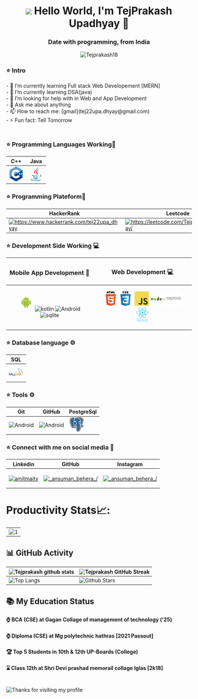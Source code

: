 <h1 align="center"><img src="https://emojis.slackmojis.com/emojis/images/1531849430/4246/blob-sunglasses.gif?1531849430" width="30"/> Hello World, I'm TejPrakash Upadhyay 👋</h1>
<h3 align="center">Date with programming, from India </h3>

<p align="center"> <img src="https://komarev.com/ghpvc/?username=Tejprakash18" alt="Tejprakash18" /> </p>

<h3 align="left">⭐ Intro</h3>
- 🔭 I’m currently learning Full stack Web Developement [MERN] <br>
- 🔭 I’m currently learning DSA(java) <br>
- 🤔 I’m looking for help with in Web and  App Development <br>
- 💬 Ask me about anything <br>
- 📫 How to reach me: [gmail](tej22upa.dhyay@gmail.com) <br>
- ⚡ Fun fact: Tell Tomorrow <br>

<br>

<h3 align="left">⭐ Programming Languages Working💬</h3>

| C++ | Java |
|-----------|-----------|
| <img src="https://raw.githubusercontent.com/devicons/devicon/master/icons/cplusplus/cplusplus-original.svg" alt="Android" width="40" height="40"/> | <img src="https://raw.githubusercontent.com/devicons/devicon/master/icons/java/java-original.svg" alt="Android" width="40" height="40"/> | 

<h3 align="left">⭐ Programming Plateform💬</h3>

|HackerRank | Leetcode | GFG | 
|--------|--------|---------|
|<a href="https://www.hackerrank.com/tej22upa_dhyay?hr_r=1" target="blank"><img src="https://raw.githubusercontent.com/rahuldkjain/github-profile-readme-generator/master/src/images/icons/Social/hackerrank.svg" alt="https://www.hackerrank.com/tej22upa_dhyay" height="30" width="40" /> </a>| <a href="https://leetcode.com/TejprakashUpadhyay/" target="blank"> <img src="https://raw.githubusercontent.com/rahuldkjain/github-profile-readme-generator/master/src/images/icons/Social/leet-code.svg" alt="https://leetcode.com/TejprakashUpadhyay/" height="30" width="40" /></a> | <a href="https://auth.geeksforgeeks.org/user/user_2pzhux9rtym/practice" target="blank"> <img src="https://raw.githubusercontent.com/rahuldkjain/github-profile-readme-generator/master/src/images/icons/Social/geeks-for-geeks.svg" alt="https://auth.geeksforgeeks.org/user/tej22upadhyay/practice" height="30" width="40" /></a> |

<h3 align="left">⭐ Development Side Working 💻</h3>

|<h3 align="center">Mobile App Development 📱</h3>          |       <h3 align="center">Web Development 💻 </h3>         |
|:---------------------------------------------------:|:--------------------------------------------------------------------------:|
| <p align="center"> <img src="https://raw.githubusercontent.com/devicons/devicon/master/icons/android/android-original-wordmark.svg" alt="Android" width="40" height="40"/> <img src="https://www.vectorlogo.zone/logos/kotlinlang/kotlinlang-icon.svg" alt="kotlin" width="40" height="40"/> <img src="https://www.vectorlogo.zone/logos/firebase/firebase-icon.svg" alt="Android" width="40" height="40"/> <img src="https://www.vectorlogo.zone/logos/sqlite/sqlite-icon.svg" alt="sqlite" width="40" height="40"/> </p> | <p align="center"><img src="https://raw.githubusercontent.com/devicons/devicon/master/icons/html5/html5-original-wordmark.svg" alt="Android" width="40" height="40"/><img src="https://raw.githubusercontent.com/devicons/devicon/master/icons/css3/css3-original-wordmark.svg" alt="Android" width="40" height="40"/>  <img src="https://raw.githubusercontent.com/devicons/devicon/master/icons/javascript/javascript-original.svg" alt="Android" width="40" height="40"/> <img src="https://raw.githubusercontent.com/devicons/devicon/master/icons/nodejs/nodejs-original-wordmark.svg" alt="nodejs" width="40" height="40"/> <img src="https://raw.githubusercontent.com/devicons/devicon/master/icons/express/express-original-wordmark.svg" alt="express" width="40" height="40"/> <img src="https://raw.githubusercontent.com/devicons/devicon/master/icons/react/react-original-wordmark.svg" alt="express" width="40" height="40"/> </p> |

<h3 align="left">⭐ Database language ⚙️ </h3>

| SQL |
|------|
|<img src="https://raw.githubusercontent.com/devicons/devicon/master/icons/mysql/mysql-original-wordmark.svg" alt="mysql" width="40" height="40"/> |

<h3 align="left">⭐ Tools ⚙️ </h3>

| Git | GitHub | PostgreSql |
|-----------|---------|-----------|
|<img src="https://www.vectorlogo.zone/logos/git-scm/git-scm-icon.svg" alt="Android" width="40" height="40"/> | <img src="https://github.githubassets.com/images/modules/site/icons/footer/github-mark.svg" alt="Android" width="40" height="40"/>| <img src="https://raw.githubusercontent.com/devicons/devicon/master/icons/postgresql/postgresql-original.svg" height="40px" width="40px" /> |

<h3 align="left">⭐ Connect with me on social media 📲 </h3>


| Linkedin | GitHub  | Instagram | 
|-----------|-----------|-----------|
| <p align="center"><a href="https://linkedin.com/in/tejprakash-upadhyay-b62388169/" target="blank"><img align="center" src="https://raw.githubusercontent.com/rahuldkjain/github-profile-readme-generator/master/src/images/icons/Social/linked-in-alt.svg" alt="amitmaity" height="30" width="40" /></a></p> | <p align="center"> <a href="https://github.com/Tejprakash18" target="blank"><img align="center" src="https://raw.githubusercontent.com/rahuldkjain/github-profile-readme-generator/master/src/images/icons/Social/github.svg" alt="_ansuman_behera_/" height="30" width="40" /></a> </p>| <p align="center"><a href="https://instagram.com/wft_tej" target="blank"><img align="center" src="https://raw.githubusercontent.com/rahuldkjain/github-profile-readme-generator/master/src/images/icons/Social/instagram.svg" alt="_ansuman_behera_/" height="30" width="40" /></a></p> |
   
     
# Productivity Stats📈:
<table>
  <tr>
    <td><img src="https://github-profile-summary-cards.vercel.app/api/cards/profile-details?username=Tejprakash18&theme=monokai"  display=block width=100% height=auto  alt="1" ></td>
   </tr> 
</table>


## 📊 GitHub Activity
| ![Tejprakash github stats](https://github-readme-stats.vercel.app/api?username=Tejprakash18&show_icons=true&theme=radical) | ![Tejprakash GitHub Streak](https://github-readme-streak-stats.herokuapp.com/?user=Tejprakash18&theme=radical)                                                                                                           |
| --------------------------------------------------------------------------------------------------------------------------------- | ----------------------------------------------------------------------------------------------------------------------------------------------------------------------------------------------------------------- |
| ![Top Langs](https://github-readme-stats.vercel.app/api/top-langs/?username=Tejprakash18&langs_count=8&theme=radical&layout=compact) | ![Github Stars](https://github-readme-stats.vercel.app/api?username=Tejprakash18&show_icons=true&locale=en&count_private=true&hide_rank=true&custom_title=My%20GitHub%20Stats&disable_animations=true&theme=radical) |


## 📚 My Education Status


<h4>⌚ BCA (CSE) at Gagan Collage of management of technology ('25) </h4>
<h4>⌚ Diploma (CSE) at Mg polytechnic hathras [2021 Passout]
<h4>🏆 Top 5 Students in 10th & 12th UP-Boards (College) </h4>
<h4>⌛ Class 12th at Shri Devi prashad memorail collage Iglas [2k18] </h4>

<br>

<img height="120" alt="Thanks for visiting my profile" width="100%" src="https://github.com/dibyendu415/dibyendu415/blob/master/marquee.svg" />
